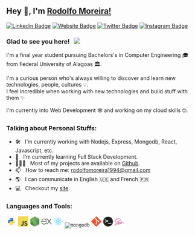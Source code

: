 
## Hey 👋, I'm [Rodolfo Moreira!](https://github.com/RodolfovMoreira)

[![Linkedin Badge](https://img.shields.io/badge/-LinkedIn-0e76a8?style=flat-square&logo=Linkedin&logoColor=white)](https://www.linkedin.com/in/travailavecrodolfo/)
[![Website Badge](https://img.shields.io/badge/Website-3b5998?style=flat-square&logo=google-chrome&logoColor=white)](https://rodolfomoreira.dev)
[![Twitter Badge](https://img.shields.io/badge/-Twitter-00acee?style=flat-square&logo=Twitter&logoColor=white)](https://twitter.com/avecRodolfo)
[![Instagram Badge](https://img.shields.io/badge/-Instagram-e4405f?style=flat-square&logo=Instagram&logoColor=white)](https://instagram.com/rdlmoreira/)


### Glad to see you here! &nbsp; ![](https://visitor-badge.glitch.me/badge?page_id=rodolfovMoreira/.rodolfovMoreira&style=flat-square&color=0088cc)

I'm a final year student pursuing Bachelors's in Computer Engineering 🎓 from Federal University of Alagoas 🏛. 

I'm a curious person who's always willing to discover and learn new technologies, people, cultures 💡. <br />
I feel incredible when working with new technologies and build stuff with them ✨

I'm currently into Web Development 🕸️ and working on my cloud skills 🤓.

### Talking about Personal Stuffs:

- 🛠 &nbsp; I’m currently working with Nodejs, Express, Mongodb, React, Javascript,  etc.
- 🚀 &nbsp; I’m currently learning Full Stack Development.
- 👨🏻‍💻 &nbsp; Most of my projects are available on [Github](https://github.com/RodolfovMoreira).
- 📫 &nbsp; How to reach me: rodolfomoreira1994@gmail.com
- 🌎️ &nbsp; I can communicate in English 🇺🇸️ and French 🇫🇷️
- 💻️ &nbsp; Checkout my [site](https://rodolfomoreira.dev).

### Languages and Tools:

<code><img height="27" src="https://raw.githubusercontent.com/github/explore/80688e429a7d4ef2fca1e82350fe8e3517d3494d/topics/python/python.png" alt="python"></code>
<code><img height="27" src="https://raw.githubusercontent.com/github/explore/80688e429a7d4ef2fca1e82350fe8e3517d3494d/topics/javascript/javascript.png" alt="javascript"></code>
<code><img height="27" src="https://raw.githubusercontent.com/github/explore/80688e429a7d4ef2fca1e82350fe8e3517d3494d/topics/nodejs/nodejs.png" alt="nodejs"></code>
<code><img height="27" src="https://raw.githubusercontent.com/devicons/devicon/master/icons/express/express-original.svg" alt="expressjs"></code>
<code><img height="27" src="https://raw.githubusercontent.com/github/explore/80688e429a7d4ef2fca1e82350fe8e3517d3494d/topics/react/react.png" alt="react"></code>
<code><img height="27" src="https://encrypted-tbn0.gstatic.com/images?q=tbn%3AANd9GcSTTzPAw-55ssm1Im594xYZ9eRQu2JylrkYLg&usqp=CAU" alt="mongodb"></code>
<code><img height="27" src="https://raw.githubusercontent.com/devicons/devicon/master/icons/git/git-original.svg" alt="git"></code>
<code><img height="27" src="https://raw.githubusercontent.com/github/explore/80688e429a7d4ef2fca1e82350fe8e3517d3494d/topics/terminal/terminal.png" alt="terminal"></code>
<code><img height="25" src="https://raw.githubusercontent.com/github/explore/80688e429a7d4ef2fca1e82350fe8e3517d3494d/topics/sass/sass.png" alt="sass"></code>
